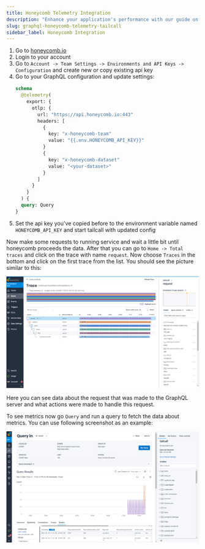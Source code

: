 ```yaml
---
title: Honeycomb Telemetry Integration
description: "Enhance your application's performance with our guide on enabling and analyzing telemetry data in Tailcall. Learn how to configure observability support using OpenTelemetry for comprehensive insights into logs, metrics, and traces. This guide includes practical integration examples for platforms such as Honeycomb.io, New Relic, and Datadog."
slug: graphql-honeycomb-telemetry-tailcall
sidebar_label: Honeycomb Integration
---
```


1. Go to [honeycomb.io](https://www.honeycomb.io)
2. Login to your account
3. Go to `Account -> Team Settings -> Environments and API Keys -> Configuration` and create new or copy existing api key
4. Go to your GraphQL configuration and update settings:
   ```graphql
   schema
     @telemetry(
       export: {
         otlp: {
           url: "https://api.honeycomb.io:443"
           headers: [
             {
               key: "x-honeycomb-team"
               value: "{{.env.HONEYCOMB_API_KEY}}"
             }
             {
               key: "x-honeycomb-dataset"
               value: "<your-dataset>"
             }
           ]
         }
       }
     ) {
     query: Query
   }
   ```
5. Set the api key you've copied before to the environment variable named `HONEYCOMB_API_KEY` and start tailcall with updated config

Now make some requests to running service and wait a little bit until honeycomb proceeds the data. After that you can go to `Home -> Total traces` and click on the trace with name `request`. Now choose `Traces` in the bottom and click on the first trace from the list. You should see the picture similar to this:

![trace view](../static/images/telemetry/honeycomb-trace.png)

Here you can see data about the request that was made to the GraphQL server and what actions were made to handle this request.

To see metrics now go `Query` and run a query to fetch the data about metrics. You can use following screenshot as an example:

![metrics view](../static/images/telemetry/honeycomb-metrics.png)
